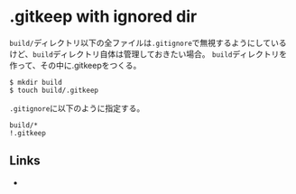 # .gitkeep with ignored dir

`build/`ディレクトリ以下の全ファイルは`.gitignore`で無視するようにしているけど、`build`ディレクトリ自体は管理しておきたい場合。
`build`ディレクトリを作って、その中に.gitkeepをつくる。
```
$ mkdir build
$ touch build/.gitkeep
```

`.gitignore`に以下のように指定する。

```
build/*
!.gitkeep
```




## Links

- [](http://chaika.hatenablog.com/entry/2014/10/10/011624)
